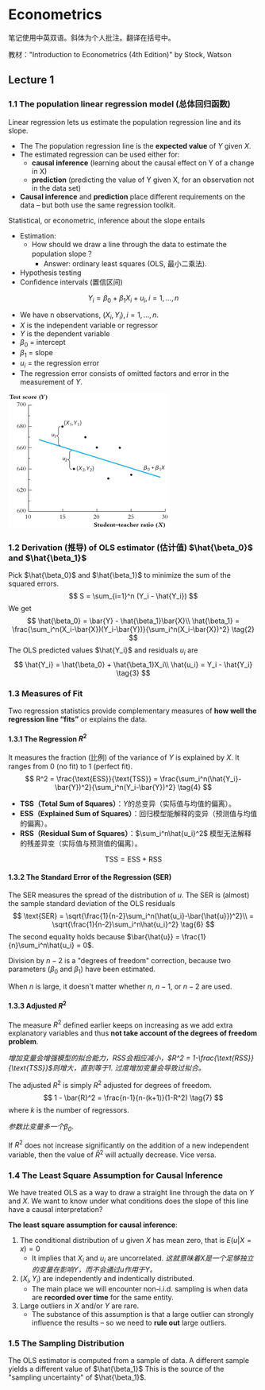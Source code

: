 # Econometrics

笔记使用中英双语。斜体为个人批注。翻译在括号中。

教材："Introduction to Econometrics (4th Edition)" by Stock, Watson

## Lecture 1

### 1.1 The population linear regression model (总体回归函数)

Linear regression lets us estimate the population regression line and its slope.

- The The population regression line is the **expected value** of $Y$ given  $X$.
- The estimated regression can be used either for:
  - **causal inference** (learning about the causal effect on Y of a change in X)
  - **prediction** (predicting the value of Y given X, for an observation not in the data set)
- **Causal inference** and **prediction** place different requirements  on the data – but both use the same regression toolkit.

Statistical, or econometric,  inference about the slope entails

- Estimation:
  - How should we draw a line through the data to estimate the  population slope？
    - Answer: ordinary least squares (OLS, 最小二乘法).
- Hypothesis testing
- Confidence intervals (置信区间)

$$
Y_i = \beta_0 + \beta_1X_i + u_i, i = 1, ...,n \tag{1}
$$

- We have n observations, $(X_i, Y_i), i = 1, ..., n$.
- $X$ is the independent variable or regressor
- $Y$ is the dependent variable
- $\beta_0$ = intercept
- $\beta_1$ = slope
- $u_i$ = the regression error
- The regression error consists of omitted factors and error in the  measurement of $Y$.

<img src="image/1.png" style="zoom:50%;" />

### 1.2 Derivation (推导) of OLS estimator (估计值) $\hat{\beta_0}$ and $\hat{\beta_1}$

Pick $\hat{\beta_0}$ and $\hat{\beta_1}$ to minimize the sum of the squared errors.
$$
S = \sum_{i=1}^n (Y_i - \hat{Y_i})
$$
We get
$$
\hat{\beta_0} = \bar{Y} - \hat{\beta_1}\bar{X}\\
\hat{\beta_1} = \frac{\sum_i^n(X_i-\bar{X})(Y_i-\bar{Y})}{\sum_i^n(X_i-\bar{X})^2} \tag{2}
$$
The OLS predicted values $\hat{Y_i}$ and residuals $u_i$ are
$$
\hat{Y_i} = \hat{\beta_0} + \hat{\beta_1}X_i\\
\hat{u_i} = Y_i - \hat{Y_i} \tag{3}
$$

### 1.3 Measures of Fit

Two regression statistics provide complementary measures of **how well the regression line “fits”** or explains the data.

#### 1.3.1 The Regression $R^2$

It measures the fraction (比例) of the variance of $Y$ is explained by $X$. It ranges from 0 (no fit) to 1 (perfect fit).
$$
R^2 = \frac{\text{ESS}}{\text{TSS}} = \frac{\sum_i^n(\hat{Y_i}-\bar{Y})^2}{\sum_i^n(Y_i-\bar{Y})^2} \tag{4}
$$

- **TSS（Total Sum of Squares）**：$Y$的总变异（实际值与均值的偏离）。
- **ESS（Explained Sum of Squares）**：回归模型能解释的变异（预测值与均值的偏离）。
- **RSS（Residual Sum of Squares）**：$\sum_i^n\hat{u_i}^2$
  模型无法解释的残差异变（实际值与预测值的偏离）。

$$
\text{TSS} = \text{ESS} + \text{RSS} \tag{5}
$$

#### 1.3.2 The Standard Error of the Regression (SER)

The SER measures the spread of the distribution of $u$. The SER is (almost) the sample standard deviation of the OLS residuals
$$
\text{SER} = \sqrt{\frac{1}{n-2}\sum_i^n(\hat{u_i}-\bar{\hat{u}})^2}\\
= \sqrt{\frac{1}{n-2}\sum_i^n\hat{u_i}^2} \tag{6}
$$
The second equality holds because $\bar{\hat{u}} = \frac{1}{n}\sum_i^n\hat{u_i} = 0$.

Division by $n-2$ is a "degrees of freedom" correction, because two parameters ($\beta_0$ and $\beta_1$) have been estimated.

When $n$ is large, it doesn't matter whether $n$, $n-1$, or $n-2$ are used.

#### 1.3.3 Adjusted $R^2$

The measure $R^2$ defined earlier keeps on increasing as we add extra explanatory variables and thus **not take account of the degrees of freedom problem**.

*增加变量会增强模型的拟合能力，RSS会相应减小，$R^2 = 1-\frac{\text{RSS}}{\text{TSS}}$则增大，直到等于1. 过度增加变量会导致过拟合。*

The adjusted $R^2$ is simply $R^2$ adjusted for degrees of freedom.
$$
1 - \bar{R}^2 = \frac{n-1}{n-(k+1)}(1-R^2) \tag{7}
$$
where $k$ is the number of regressors.

*参数比变量多一个$\beta_0$*.

If $R^2$ does not increase significantly on the addition of a new independent variable, then the value of $\bar{R}^2$ will actually decrease. Vice versa.

### 1.4 The Least Square Assumption for Causal Inference

We have treated OLS as a way to draw a straight line through the data on $Y$ and $X$. We want to know under what conditions does the slope of this line have a causal interpretation?

**The least square assumption for causal inference**:

1. The conditional distribution of $u$ given $X$ has mean zero, that is $E(u|X = x) = 0$
   - It implies that $X_i$ and $u_i$ are uncorrelated. *这就意味着X是一个足够独立的变量在影响Y，而不会通过u作用于Y。*
2. $(X_i,Y_i)$ are independently and indentically distributed.
   - The main place we will encounter non-i.i.d. sampling is when data are **recorded over time** for the same entity.
3. Large outliers in $X$ and/or $Y$ are rare.
   - The substance of this assumption is that a large outlier can
     strongly influence the results – so we need to **rule out** large
     outliers.

### 1.5 The Sampling Distribution

The OLS estimator is computed from a sample of data. A different sample yields a different value of $\hat{\beta_1}$ This is the source of the "sampling uncertainty" of $\hat{\beta_1}$.
